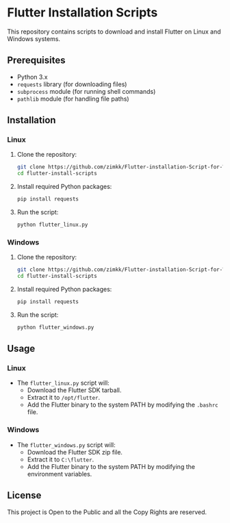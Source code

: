 # Flutter Installation Scripts

This repository contains scripts to download and install Flutter on Linux and Windows systems.

## Prerequisites

- Python 3.x
- `requests` library (for downloading files)
- `subprocess` module (for running shell commands)
- `pathlib` module (for handling file paths)

## Installation

### Linux

1. Clone the repository:
    ```sh
    git clone https://github.com/zimkk/Flutter-installation-Script-for-Windows-Linux.git
    cd flutter-install-scripts
    ```

2. Install required Python packages:
    ```sh
    pip install requests
    ```

3. Run the script:
    ```sh
    python flutter_linux.py
    ```

### Windows

1. Clone the repository:
    ```sh
    git clone https://github.com/zimkk/Flutter-installation-Script-for-Windows-Linux.git
    cd flutter-install-scripts
    ```

2. Install required Python packages:
    ```sh
    pip install requests
    ```

3. Run the script:
    ```sh
    python flutter_windows.py
    ```

## Usage

### Linux

- The `flutter_linux.py` script will:
  - Download the Flutter SDK tarball.
  - Extract it to `/opt/flutter`.
  - Add the Flutter binary to the system PATH by modifying the `.bashrc` file.

### Windows

- The `flutter_windows.py` script will:
  - Download the Flutter SDK zip file.
  - Extract it to `C:\flutter`.
  - Add the Flutter binary to the system PATH by modifying the environment variables.

## License

This project is Open to the Public and all the Copy Rights are reserved.
